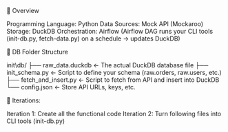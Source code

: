 📂 Overview 

Programming Language: Python
Data Sources: Mock API (Mockaroo)
Storage: DuckDB
Orchestration: Airflow (Airflow DAG runs your CLI tools (init-db.py, fetch-data.py) on a schedule → updates DuckDB)


📂 DB Folder Structure 

init\db/
├── raw_data.duckdb         ← The actual DuckDB database file
├── init_schema.py          ← Script to define your schema (raw.orders, raw.users, etc.)
├── fetch_and_insert.py     ← Script to fetch from API and insert into DuckDB
└── config.json             ← Store API URLs, keys, etc.


📂 Iterations: 

Iteration 1: Create all the functional code 
Iteration 2: Turn following files into CLI tools (init-db.py)
